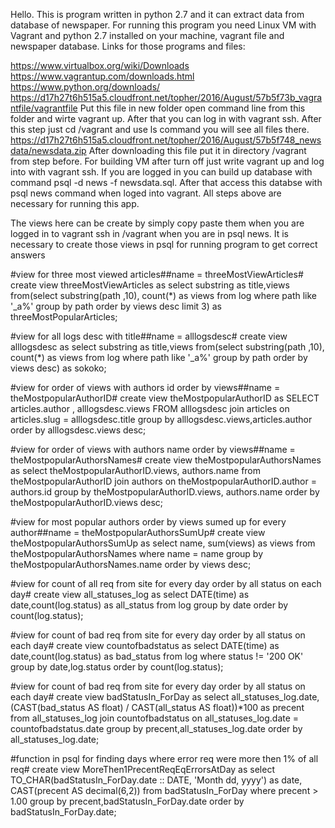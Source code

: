 Hello. This is program written in python 2.7 and it can extract data from database of newspaper. For running this program you need Linux VM with Vagrant and python 2.7 installed on your machine, vagrant file and newspaper database. Links for those programs and files:

https://www.virtualbox.org/wiki/Downloads
https://www.vagrantup.com/downloads.html
https://www.python.org/downloads/
https://d17h27t6h515a5.cloudfront.net/topher/2016/August/57b5f73b_vagrantfile/vagrantfile
Put this file in new folder open command line from this folder and wirte vagrant up.
After that you can log in with vagrant ssh. After this step just cd /vagrant and use ls command you will see all files there. 
https://d17h27t6h515a5.cloudfront.net/topher/2016/August/57b5f748_newsdata/newsdata.zip
After downloading this file put it in directory /vagrant from step before.
For building VM after turn off just write vagrant up and log into with vagrant ssh. 
If you are logged in you can build up database with command psql -d news -f newsdata.sql.
After that access this databse with psql news command when loged into vagrant. 
All steps above are necessary for running this app. 

The views here can be create by simply copy paste them when you are logged in to vagrant ssh in /vagrant when you are in psql news. It is necessary to create those views in psql for running program to get correct answers

#view for three most viewed articles##name = threeMostViewArticles#
create view  threeMostViewArticles as select substring as title,views from(select substring(path ,10), count(*) as views from log where path like '_a%' group by path order by views desc limit 3) as threeMostPopularArticles;

#view for all logs desc with title##name = alllogsdesc#
create view  alllogsdesc as select substring as title,views from(select substring(path ,10), count(*) as views from log where path like '_a%' group by path order by views desc) as sokoko;


#view for order of views with authors id order by views##name = theMostpopularAuthorID#
create view theMostpopularAuthorID as  SELECT articles.author , alllogsdesc.views
FROM alllogsdesc
join articles on articles.slug = alllogsdesc.title
group by alllogsdesc.views,articles.author
order by alllogsdesc.views desc;

#view for order of views with authors name order by views##name = theMostpopularAuthorsNames#
create view theMostpopularAuthorsNames as
select theMostpopularAuthorID.views, authors.name
from theMostpopularAuthorID join authors on theMostpopularAuthorID.author = authors.id
group by theMostpopularAuthorID.views, authors.name 
order by theMostpopularAuthorID.views desc;

#view for most popular authors order by views sumed up for every author##name = theMostpopularAuthorsSumUp#
create view theMostpopularAuthorsSumUp as
select name, sum(views) as views from theMostpopularAuthorsNames where name = name group by  theMostpopularAuthorsNames.name order by views desc;


#view for count of all req from site for every day order by all status on each day#
create view all_statuses_log as
select DATE(time) as date,count(log.status) as all_status from log group by date order by count(log.status);

#view for count of bad req from site for every day order by all status on each day#
create view countofbadstatus as
select DATE(time) as date,count(log.status) as bad_status from log where status != '200 OK' group by date,log.status order by count(log.status);

#view for count of bad req from site for every day order by all status on each day#
create view badStatusIn_ForDay as
select all_statuses_log.date, (CAST(bad_status AS float) / CAST(all_status AS float))*100 as precent from all_statuses_log join countofbadstatus on 
all_statuses_log.date = countofbadstatus.date group by precent,all_statuses_log.date order by all_statuses_log.date;

#function in psql for finding days where error req were more then 1% of all req#
create view MoreThen1PrecentReqEqErrorsAtDay as
select TO_CHAR(badStatusIn_ForDay.date :: DATE, 'Month dd, yyyy') as date, CAST(precent AS decimal(6,2)) from badStatusIn_ForDay where precent > 1.00 group by precent,badStatusIn_ForDay.date order by badStatusIn_ForDay.date;
